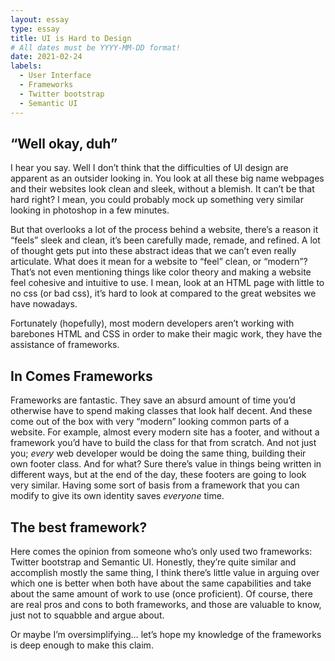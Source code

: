 ```yaml
---
layout: essay
type: essay
title: UI is Hard to Design
# All dates must be YYYY-MM-DD format!
date: 2021-02-24
labels:
  - User Interface
  - Frameworks
  - Twitter bootstrap
  - Semantic UI
---
```



## “Well okay, duh”

I hear you say. Well I don’t think that the difficulties of UI design are apparent as an outsider looking in. You look at all these big name webpages and their websites look clean and sleek, without a blemish. It can’t be that hard right? I mean, you could probably mock up something very similar looking in photoshop in a few minutes. 

But that overlooks a lot of the process behind a website, there’s a reason it “feels” sleek and clean, it’s been carefully made, remade, and refined. A lot of thought gets put into these abstract ideas that we can’t even really articulate. What does it mean for a website to “feel” clean, or “modern”? That’s not even mentioning things like color theory and making a website feel cohesive and intuitive to use. I mean, look at an HTML page with little to no css (or bad css), it’s hard to look at compared to the great websites we have nowadays. 

Fortunately (hopefully), most modern developers aren’t working with barebones HTML and CSS in order to make their magic work, they have the assistance of frameworks.

## In Comes Frameworks

Frameworks are fantastic. They save an absurd amount of time you’d otherwise have to spend making classes that look half decent. And these come out of the box with very “modern” looking common parts of a website. For example, almost every modern site has a footer, and without a framework you’d have to build the class for that from scratch. And not just you; *every* web developer would be doing the same thing, building their own footer class. And for what? Sure there’s value in things being written in different ways, but at the end of the day, these footers are going to look very similar. Having some sort of basis from a framework that you can modify to give its own identity saves *everyone* time.

## The best framework?

Here comes the opinion from someone who’s only used two frameworks: Twitter bootstrap and Semantic UI. Honestly, they’re quite similar and accomplish mostly the same thing, I think there’s little value in arguing over which one is better when both have about the same capabilities and take about the same amount of work to use (once proficient). Of course, there are real pros and cons to both frameworks, and those are valuable to know, just not to squabble and argue about.

Or maybe I’m oversimplifying… let’s hope my knowledge of the frameworks is deep enough to make this claim.


